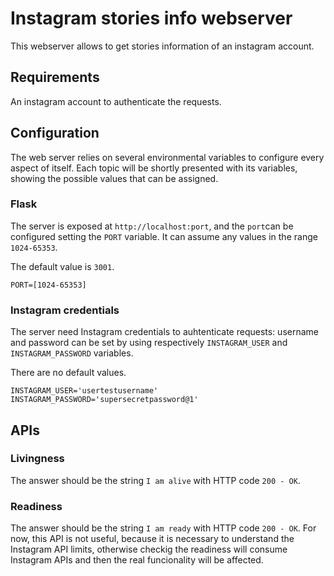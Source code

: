 # Instagram stories info webserver
This webserver allows to get stories information of an instagram account.

## Requirements
An instagram account to authenticate the requests.

## Configuration
The web server relies on several environmental variables to configure every aspect of itself. Each topic will be shortly presented with its variables, showing the possible values that can be assigned.

### Flask
The server is exposed at `http://localhost:port`, and the `port`can be configured setting the `PORT` variable. It can assume any values in the range `1024-65353`.

The default value is `3001`.
```
PORT=[1024-65353]
```

### Instagram credentials
The server need Instagram credentials to auhtenticate requests: username and password can be set by using respectively `INSTAGRAM_USER` and `INSTAGRAM_PASSWORD` variables.

There are no default values.
```
INSTAGRAM_USER='usertestusername'
INSTAGRAM_PASSWORD='supersecretpassword@1'
```

## APIs
### Livingness
The answer should be the string `I am alive` with HTTP code `200 - OK`.

### Readiness
The answer should be the string `I am ready` with HTTP code `200 - OK`.
For now, this API is not useful, because it is necessary to understand the Instagram API limits, otherwise checkig the readiness will consume Instagram APIs and then the real funcionality will be affected.